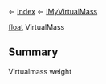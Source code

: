 ← [Index](Api-Index) ← [IMyVirtualMass](SpaceEngineers.Game.ModAPI.Ingame.IMyVirtualMass)

[float](System.Single) VirtualMass

## Summary

Virtualmass weight

